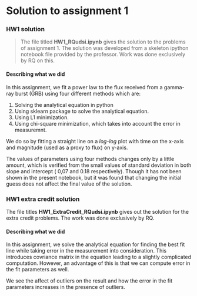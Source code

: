# Solution to assignment 1

### HW1 solution

>The file titled **HW1_RQudsi.ipynb** gives the solution to the problems of 
assignment 1. The solution was developed from a skeleton ipython notebook file
 provided by the professor. Work was done exclusively by RQ on this.

#### Describing what we did

In this assignment, we fit a power law to the flux received from a gamma-ray
 burst (GRB) using four different methods which are:
 1. Solving the analytical equation in python
 2. Using sklearn package to solve the analytical equation.
 3. Using L1 minimization.
 4. Using chi-square minimization, which takes into account the error in measuremnt.
 
 We do so by fitting a straight line on a *log-log* plot with time on the x-axis 
 and magnitude (used as a proxy to flux) on y-axis.

 The values of parameters using four methods changes only by a little amount, 
 which is verified from the small values of standard deviation in both slope 
 and intercept ( 0,07 and 0.18 respectively). Though it has not been shown in 
 the present notebook, but it was found that changing the initial guess does 
 not affect the final value of the solution.

### HW1 extra credit solution

The file titles **HW1_ExtraCredit_RQudsi.ipynb** gives out the solution for 
the extra credit problems. The work was done exclusively by RQ.
 
#### Describing what we did

In this assignment, we solve the analytical equation for finding the best fit 
line while taking error in the measurement into consideration. This introduces 
covriance matrix in the equation leading to a slightly complicated computation.
 However, an advantage of this is that we can compute error in the fit 
 parameters as well.

 We see the affect of outliers on the result and how the error in the fit 
 parameters increases in the presence of outliers.
